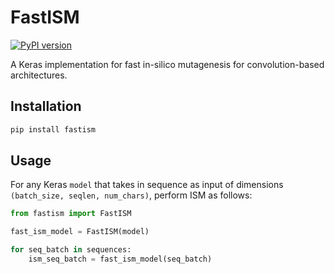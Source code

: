 # FastISM

[![PyPI version](https://badge.fury.io/py/fastism.svg)](https://badge.fury.io/py/fastism)

A Keras implementation for fast in-silico mutagenesis for convolution-based architectures.

## Installation

```bash
pip install fastism
```

## Usage

For any Keras `model` that takes in sequence as input of dimensions `(batch_size, seqlen, num_chars)`, perform ISM as follows:

```python
from fastism import FastISM

fast_ism_model = FastISM(model)

for seq_batch in sequences:
    ism_seq_batch = fast_ism_model(seq_batch)
```
